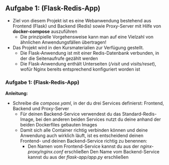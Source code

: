 ## Aufgabe 1: (Flask-Redis-App)

* Ziel von diesem Projekt ist es eine Webanwendung bestehend
aus Frontend (Flask) und Backend (Redis) sowie Proxy-Server
mit Hilfe von **docker-compose** auszuführen
  * Die prinzipielle Vorgehensweise kann man auf eine Vielzahl 
  von ähnlichen Anwendungsfällen übertragen!
* Das Projekt wird in den Kursmaterialien zur Verfügung gestellt.
  * Die Flask-Anwendung ist mit einer Redis-Datenbank verbunden, in der die
  Seitenaufrufe gezählt werden
  * Die Flask-Anwendung enthält Unterseiten (*/visit* und *visits/reset*), wofür
  Nginx bereits entsprechend konfiguriert worden ist


### Aufgabe 1: (Flask-Redis-App)

**Anleitung:**
* Schreibe die *compose.yaml*, in der du drei Services definierst: Frontend, 
Backend und Proxy-Server
  * Für deinen Backend-Service verwendest du das Standard-Redis-Image, bei 
  den anderen beiden Services nutzt du deine anhand der beiden Dockerfiles 
  gebauten Images
  * Damit sich alle Container richtig verbinden können und deine Anwendung
  auch wirklich läuft, ist es entscheidend deinen Frontend- und deinen 
  Backend-Service richtig zu benennen:
    * Den Namen vom Frontend-Service kannst du aus der *nginx-proxy/nginx.conf* erschließen
    Den Name vom Backend-Service kannst du aus der *flask-app/app.py* erschließen